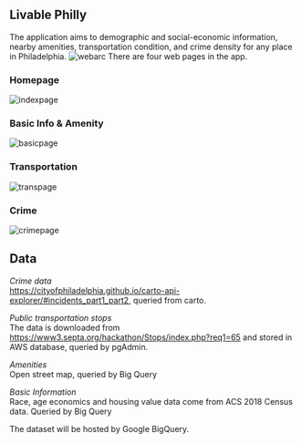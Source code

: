 ## Livable Philly
The application aims to demographic and social-economic information, nearby amenities, transportation condition, and crime density for any place in Philadelphia.
![webarc](https://github.com/MUSA-509/final-project-jacey-tingting/row/main/Web_Architecture.png)
There are four web pages in the app.
### Homepage
![indexpage](https://github.com/MUSA-509/final-project-jacey-tingting/row/main/Index_preview.png)
### Basic Info & Amenity
![basicpage](https://github.com/MUSA-509/final-project-jacey-tingting/row/main/Amenity_preview.png)
### Transportation
![transpage](https://github.com/MUSA-509/final-project-jacey-tingting/row/main/transportation_preview.png)
### Crime
![crimepage](https://github.com/MUSA-509/final-project-jacey-tingting/row/main/crime.png)

## Data

*Crime data*
<br>https://cityofphiladelphia.github.io/carto-api-explorer/#incidents_part1_part2, queried from carto.

*Public transportation stops*
<br> The data is downloaded from https://www3.septa.org/hackathon/Stops/index.php?req1=65 and stored in AWS database, queried by pgAdmin.

*Amenities*
<br> Open street map, queried by Big Query

*Basic Information*
<br>Race, age economics and housing value data come from ACS 2018 Census data. Queried by Big Query

The dataset will be hosted by Google BigQuery.
